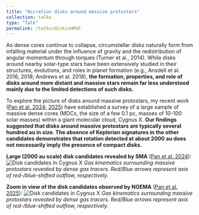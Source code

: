 ```yaml
---
title: "Accretion disks around massive protostars"
collection: talks
type: "Talk"
permalink: /talks/diskinHMSF
---
```


As dense cores continue to collapse, circumstellar disks naturally form from infalling material under the influence of gravity and the redistribution of angular momentum through torques (Turner et al., 2014). While disks around nearby solar-type stars have been extensively studied in their structures, evolutions, and roles in planet formation (e.g., Ansdell et al. 2016, 2018; Andrews et al. 2018), **the formation, properties, and role of disks around more distant and massive stars remain far less understood mainly due to the limited detections of such disks.**

To explore the picture of disks around massive protostars, my recent work ([Pan et al. 2024;](https://ui.adsabs.harvard.edu/abs/2024A%26A...684A.141P/abstract) [2025](https://ui.adsabs.harvard.edu/abs/2025A%26A...696A.195P/abstract)) have established a survey of a large sample of massive dense cores (MDCs, the size of a few 0.1 pc, masses of 10-100 solar masses) within a giant molecular cloud, Cygnus X. **Our findings suggested that disks around massive protostars are typically several hundred au in size. The absence of Keplerian signatures in the other candidates demonstrates that rotation detected at about 2000 au does not necessarily imply the presence of compact disks.** 

**Large (2000 au scale) disk candidates revealed by SMA** ([Pan et al. 2024](https://ui.adsabs.harvard.edu/abs/2024A%26A...684A.141P/abstract)):
![Disk candidates in Cygnus X](https://xingpan1017.github.io/images/SMA_outflowVSvelo_disk_cand.png)
*Gas kinematics surrounding massive protostars revealed by dense gas tracers. Red/Blue arrows represent axis of red-/blue-shifted outflow, respectively.*

**Zoom in view of the disk candidates observed by NOEMA** ([Pan et al. 2025](https://ui.adsabs.harvard.edu/abs/2025A%26A...696A.195P/abstract)):
![Disk candidates in Cygnus X](https://xingpan1017.github.io/images/NOEMA_SMA_ch3cn_kinematic_maps.png)
*Gas kinematics surrounding massive protostars revealed by dense gas tracers. Red/Blue arrows represent axis of red-/blue-shifted outflow, respectively.*
